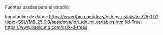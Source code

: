 Fuentes usadas para el estudio:

Imputación de datos: https://www.ibm.com/docs/es/spss-statistics/25.0.0?topic=SSLVMB_25.0.0/spss/mva/idh_idd_mi_variables.htm
Kd-Tree: https://www.baeldung.com/cs/k-d-trees
